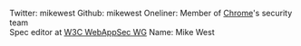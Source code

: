 Twitter: mikewest
Github: mikewest
Oneliner: Member of <a href="https://www.chromium.org/Home/chromium-security/owp" target="_blank">Chrome</a>'s security team<br/>Spec editor at <a href="https://www.w3.org/2011/webappsec/" target="_blank">W3C WebAppSec WG</a>
Name: Mike West